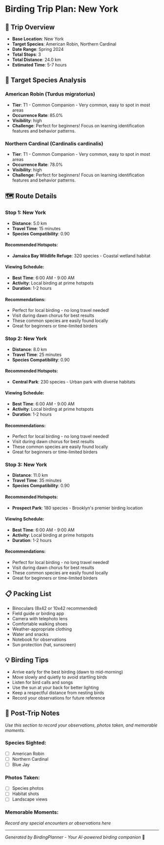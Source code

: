 # Birding Trip Plan: New York

## 🦅 Trip Overview
- **Base Location**: New York
- **Target Species**: American Robin, Northern Cardinal
- **Date Range**: Spring 2024
- **Total Stops**: 3
- **Total Distance**: 24.0 km
- **Estimated Time**: 5-7 hours

## 🎯 Target Species Analysis

### American Robin (Turdus migratorius)
- **Tier**: T1 - Common Companion - Very common, easy to spot in most areas
- **Occurrence Rate**: 85.0%
- **Visibility**: high
- **Challenge**: Perfect for beginners! Focus on learning identification features and behavior patterns.

### Northern Cardinal (Cardinalis cardinalis)
- **Tier**: T1 - Common Companion - Very common, easy to spot in most areas
- **Occurrence Rate**: 78.0%
- **Visibility**: high
- **Challenge**: Perfect for beginners! Focus on learning identification features and behavior patterns.

## 🗺️ Route Details

### Stop 1: New York
- **Distance**: 5.0 km
- **Travel Time**: 15 minutes
- **Species Compatibility**: 0.90

#### Recommended Hotspots:
- **Jamaica Bay Wildlife Refuge**: 320 species - Coastal wetland habitat

#### Viewing Schedule:
- **Best Time**: 6:00 AM - 9:00 AM
- **Activity**: Local birding at prime hotspots
- **Duration**: 1-2 hours

#### Recommendations:
- Perfect for local birding - no long travel needed!
- Visit during dawn chorus for best results
- These common species are easily found locally
- Great for beginners or time-limited birders

### Stop 2: New York
- **Distance**: 8.0 km
- **Travel Time**: 25 minutes
- **Species Compatibility**: 0.90

#### Recommended Hotspots:
- **Central Park**: 230 species - Urban park with diverse habitats

#### Viewing Schedule:
- **Best Time**: 6:00 AM - 9:00 AM
- **Activity**: Local birding at prime hotspots
- **Duration**: 1-2 hours

#### Recommendations:
- Perfect for local birding - no long travel needed!
- Visit during dawn chorus for best results
- These common species are easily found locally
- Great for beginners or time-limited birders

### Stop 3: New York
- **Distance**: 11.0 km
- **Travel Time**: 35 minutes
- **Species Compatibility**: 0.90

#### Recommended Hotspots:
- **Prospect Park**: 180 species - Brooklyn's premier birding location

#### Viewing Schedule:
- **Best Time**: 6:00 AM - 9:00 AM
- **Activity**: Local birding at prime hotspots
- **Duration**: 1-2 hours

#### Recommendations:
- Perfect for local birding - no long travel needed!
- Visit during dawn chorus for best results
- These common species are easily found locally
- Great for beginners or time-limited birders

## 📋 Packing List
- Binoculars (8x42 or 10x42 recommended)
- Field guide or birding app
- Camera with telephoto lens
- Comfortable walking shoes
- Weather-appropriate clothing
- Water and snacks
- Notebook for observations
- Sun protection (hat, sunscreen)

## 💡 Birding Tips
- Arrive early for the best birding (dawn to mid-morning)
- Move slowly and quietly to avoid startling birds
- Listen for bird calls and songs
- Use the sun at your back for better lighting
- Keep a respectful distance from nesting birds
- Record your observations for future reference

## 📝 Post-Trip Notes
*Use this section to record your observations, photos taken, and memorable moments.*

### Species Sighted:
- [ ] American Robin
- [ ] Northern Cardinal
- [ ] Blue Jay

### Photos Taken:
- [ ] Species photos
- [ ] Habitat shots
- [ ] Landscape views

### Memorable Moments:
*Record any special encounters or observations here*

---
*Generated by BirdingPlanner - Your AI-powered birding companion* 🦅
